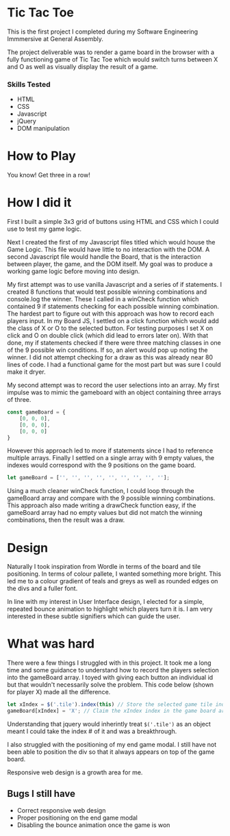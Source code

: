 Tic Tac Toe
===================
This is the first project I completed during my Software Engineering Immmersive at General Assembly.

The project deliverable was to render a game board in the browser with a fully functioning game of Tic Tac Toe which would switch turns between X and O as well as visually display the result of a game.

### Skills Tested
- HTML
- CSS
- Javascript
- jQuery
- DOM manipulation

How to Play
===========
You know! Get three in a row!

How I did it
============
First I built a simple 3x3 grid of buttons using HTML and CSS which I could use to test my game logic.

Next I created the first of my Javascript files titled which would house the Game Logic. This file would have little to no interaction with the DOM. A second Javascript file would handle the Board, that is the interaction between player, the game, and the DOM itself. My goal was to produce a working game logic before moving into design.

My first attempt was to use vanilla Javascript and a series of if statements. I created 8 functions that would test possible winning combinations and console.log the winner. These I called in a winCheck function which contained 9 if statements checking for each possible winning combination. The hardest part to figure out with this approach was how to record each players input. In my Board JS, I settled on a click function which would add the class of X or O to the selected button. For testing purposes I set X on click and O on double click (which did lead to errors later on). With that done, my if statements checked if there were three matching classes in one of the 9 possible win conditions. If so, an alert would pop up noting the winner. I did not attempt checking for a draw as this was already near 80 lines of code. I had a functional game for the most part but was sure I could make it dryer.

My second attempt was to record the user selections into an array. My first impulse was to mimic the gameboard with an object containing three arrays of three.

```javascript
const gameBoard = {
    [0, 0, 0],
    [0, 0, 0],
    [0, 0, 0]
}
```

However this approach led to more if statements since I had to reference multiple arrays. Finally I settled on a single array with 9 empty values, the indexes would correspond with the 9 positions on the game board.

```javascript
let gameBoard = ['', '', '', '', '', '', '', '', ''];
```

Using a much cleaner winCheck function, I could loop through the gameBoard array and compare with the 9 possible winning combinations. This approach also made writing a drawCheck function easy, if the gameBoard array had no empty values but did not match the winning combinations, then the result was a draw.

Design
======
Naturally I took inspiration from Wordle in terms of the board and tile positioning. In terms of colour pallete, I wanted something more bright. This led me to a colour gradient of teals and greys as well as rounded edges on the divs and a fuller font.

In line with my interest in User Interface design, I elected for a simple, repeated bounce animation to highlight which players turn it is. I am very interested in these subtle signifiers which can guide the user.

What was hard
=============
There were a few things I struggled with in this project. It took me a long time and some guidance to understand how to record the players selection into the gameBoard array. I toyed with giving each button an individual id but that wouldn't necessarily solve the problem. This code below (shown for player X) made all the difference.

```javascript
let xIndex = $('.tile').index(this) // Store the selected game tile index as the variable xIndex
gameBoard[xIndex] = 'X'; // Claim the xIndex index in the game board array for Player X
```

Understanding that jquery would inherintly treat `$('.tile')` as an object meant I could take the index # of it and was a breakthrough.

I also struggled with the positioning of my end game modal. I still have not been able to position the div so that it always appears on top of the game board.

Responsive web design is a growth area for me.

Bugs I still have
-----------------
- Correct responsive web design
- Proper positioning on the end game modal
- Disabling the bounce animation once the game is won